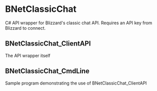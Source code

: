 # BNetClassicChat
C# API wrapper for Blizzard's classic chat API. Requires an API key from Blizzard to connect.

## BNetClassicChat_ClientAPI
The API wrapper itself

## BNetClassicChat_CmdLine
Sample program demonstrating the use of BNetClassicChat_ClientAPI
